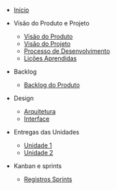 - [Início](/)
- Visão do Produto e Projeto

    - [Visão do Produto](/visao-do-produto-e-projeto/visao-do-produto.md)
    - [Visão do Projeto](/visao-do-produto-e-projeto/visao-do-projeto.md)
    - [Processo de Desenvolvimento](/visao-do-produto-e-projeto/processo-de-desenvolvimento.md)
    - [Lições Aprendidas](/visao-do-produto-e-projeto/licoes-aprendidas.md)

- Backlog

    - [Backlog do Produto](/backlog/backlog.md)

- Design

    - [Arquitetura](/design/Documento%20de%20arquitetura.md)
    - [Interface](/design/Documento%20de%20interface.md)

- Entregas das Unidades

    - [Unidade 1](/entregas-unidades/unidade-1.md)
    - [Unidade 2](/entregas-unidades/unidade-2.md)
  
 - Kanban e sprints

    - [Registros Sprints](Kanban-sprints.md)
